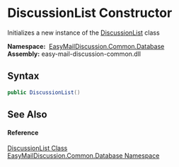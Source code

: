 DiscussionList Constructor
==========================
Initializes a new instance of the [DiscussionList][1] class

  **Namespace:**  [EasyMailDiscussion.Common.Database][2]  
  **Assembly:** easy-mail-discussion-common.dll

Syntax
------

```csharp
public DiscussionList()
```


See Also
--------

#### Reference
[DiscussionList Class][1]  
[EasyMailDiscussion.Common.Database Namespace][2]  

[1]: README.md
[2]: ../README.md